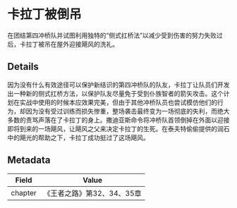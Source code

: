 # 卡拉丁被倒吊
在团结第四冲桥队并试图利用独特的“侧式扛桥法”以减少受到伤害的努力失败过后，卡拉丁被吊在屋外迎接飓风的洗礼。

## Details
因为没有什么有效途径可以保护新结识的第四冲桥队的队友，卡拉丁让队员们开发出一种新的侧式扛桥方法，以保护队友尽量免于受到仆族智者的箭矢攻击。这个计划在实战中使用的时候本应效果完美，但由于其他冲桥队员也尝试模仿他们的行为，却因为没有受过训练而损失惨重，整场袭击最终变为一场彻底的失利，而绝大多数的责骂声落在了卡拉丁的身上。撒迪亚斯命令将冲桥队首领倒掉在外面以迎接即将到来的一场飓风，让飓风之父来决定卡拉丁的生死。在泰夫特偷偷提供的润石中的飓光的帮助之下，卡拉丁成功挺过了这场飓风。 

## Metadata
| Field | Value |
| ----- | ----- |
| chapter | 《王者之路》第32、34、35章 |
